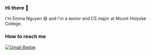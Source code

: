 ### Hi there 👋

I'm Emma Nguyen :smile: and I'm a senior and CS major at Mount Holyoke College. 

### How to reach me
[![Gmail Badge](https://img.shields.io/badge/Gmail-d14836?style=flat-round&logo=Gmail&logoColor=white&link=mailto:YOURGOOGLEUSERNAME@mtholyoke.edu)](mailto:emm12nguyen@gmail.edu)

<!--
**emm12ng/emm12ng** is a ✨ _special_ ✨ repository because its `README.md` (this file) appears on your GitHub profile.

Here are some ideas to get you started:

- 🔭 I’m currently working on ...
- 🌱 I’m currently learning ...
- 👯 I’m looking to collaborate on ...
- 🤔 I’m looking for help with ...
- 💬 Ask me about ...
- 📫 How to reach me: ...
- 😄 Pronouns: ...
- ⚡ Fun fact: ...
-->
